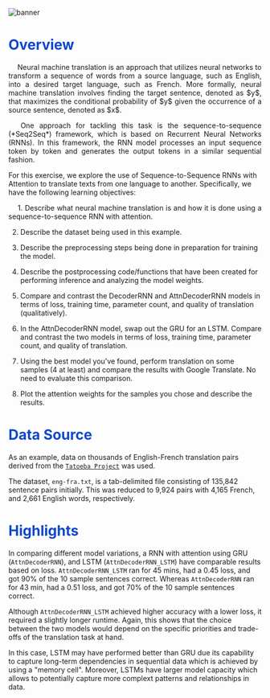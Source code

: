 ![banner](https://github.com/lorainemnrc/rnn-machine-translation/assets/23328647/95d3f068-76d3-4086-86fb-553be5d8ea6c)

<h1 style="color: #1048CB"><b>Overview</b></h1>
<p align="justify"> &emsp;
Neural machine translation is an approach that utilizes neural networks to transform a sequence of words from a source language, such as English, into a desired target language, such as French. More formally, neural machine translation involves finding the target sentence, denoted as $y$, that maximizes the conditional probability of $y$ given the occurrence of a source sentence, denoted as $x$.
</p>

<p align="justify"> &emsp;
One approach for tackling this task is the sequence-to-sequence (*Seq2Seq*) framework, which is based on Recurrent Neural Networks (RNNs). In this framework, the RNN model processes an input sequence token by token and generates the output tokens in a similar sequential fashion.
</p>
For this exercise, we explore the use of Sequence-to-Sequence RNNs with Attention to translate texts from one language to another. Specifically, we have the following learning objectives:

<p align="justify"> &emsp;
1. Describe what neural machine translation is and how it is done using a sequence-to-sequence RNN with attention.
  
2. Describe the dataset being used in this example.
   
3. Describe the preprocessing steps being done in preparation for training the model.
   
4. Describe the postprocessing code/functions that have been created for performing inference and analyzing the model weights.
   
5. Compare and contrast the DecoderRNN and AttnDecoderRNN models in terms of loss, training time, parameter count, and quality of translation (qualitatively).
   
6. In the AttnDecoderRNN model, swap out the GRU for an LSTM. Compare and contrast the two models in terms of loss, training time, parameter count, and quality of translation.
  
7. Using the best model you’ve found, perform translation on some samples (4 at least) and compare the results with Google Translate. No need to evaluate this comparison.
    
8. Plot the attention weights for the samples you chose and describe the results.
</p>

<h1 style="color: #1048CB"><b>Data Source</b></h1>

As an example, data on thousands of English-French translation pairs derived from the [`Tatoeba Project`](https://www.manythings.org/anki/) was used.

The dataset, `eng-fra.txt`, is a tab-delimited file consisting of 135,842 sentence pairs initially. This was reduced to 9,924 pairs with 4,165 French, and 2,661 English words, respectively.

<h1 style="color: #1048CB"><b>Highlights</b></h1>

In comparing different model variations, a RNN with attention using GRU (`AttnDecoderRNN`), and LSTM (`AttnDecoderRNN_LSTM`) have comparable results based on loss. `AttnDecoderRNN_LSTM` ran for 45 mins, had a 0.45 loss, and got 90% of the 10 sample sentences correct. Whereas `AttnDecoderRNN` ran for 43 min, had a 0.51 loss, and got 70% of the 10 sample sentences correct.

Although `AttnDecoderRNN_LSTM` achieved higher accuracy with a lower loss, it required a slightly longer runtime. Again, this shows that the choice between the two models would depend on the specific priorities and trade-offs of the translation task at hand.

In this case, LSTM may have performed better than GRU due its capability to capture long-term dependencies in sequential data which is achieved by using a "memory cell". Moreover, LSTMs have larger model capacity which allows to potentially capture more complext patterns and relationships in data. 
